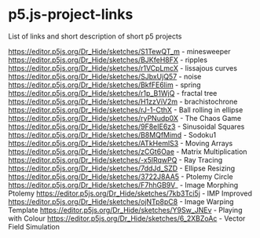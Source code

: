 # p5.js-project-links
List of links and short description of short p5 projects


https://editor.p5js.org/Dr_Hide/sketches/S1TewQT_m - minesweeper
https://editor.p5js.org/Dr_Hide/sketches/BJKfeH8FX - ripples
https://editor.p5js.org/Dr_Hide/sketches/r1VCpLmcX - lissajous curves
https://editor.p5js.org/Dr_Hide/sketches/SJbxUjQ57 - noise
https://editor.p5js.org/Dr_Hide/sketches/BkfFE6lim - spring
https://editor.p5js.org/Dr_Hide/sketches/r1p_B1WjQ - fractal tree
https://editor.p5js.org/Dr_Hide/sketches/H1zzViV2m - brachistochrone
https://editor.p5js.org/Dr_Hide/sketches/rJ-1-CthX - Ball rolling in ellipse
https://editor.p5js.org/Dr_Hide/sketches/ryPNudp0X - The Chaos Game
https://editor.p5js.org/Dr_Hide/sketches/9F8eIE6z3 - Sinusoidal Squares
https://editor.p5js.org/Dr_Hide/sketches/B8MQfMimd - Sodoku1
https://editor.p5js.org/Dr_Hide/sketches/ATkHemlS3 - Moving Arrays
https://editor.p5js.org/Dr_Hide/sketches/zCGt6Oae  - Matrix Multiplication
https://editor.p5js.org/Dr_Hide/sketches/-x5lRqwPQ - Ray Tracing
https://editor.p5js.org/Dr_Hide/sketches/7ddJd_SZD - Ellipse Resizing
https://editor.p5js.org/Dr_Hide/sketches/3722J8AA5 - Ptolemy Circle
https://editor.p5js.org/Dr_Hide/sketches/F7hhGB9V_ - Image Morphing Ptolemy
https://editor.p5js.org/Dr_Hide/sketches/7kb3Tci5j - IMP Improved
https://editor.p5js.org/Dr_Hide/sketches/ojNTp8pC8 - Image Warping Template
https://editor.p5js.org/Dr_Hide/sketches/Y9Sw_JNEv - Playing with Colour
https://editor.p5js.org/Dr_Hide/sketches/6_2XBZoAc - Vector Field Simulation
